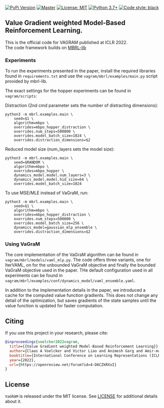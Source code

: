 [![PyPi Version](https://img.shields.io/pypi/v/mbrl)](https://pypi.org/project/mbrl/)
[![Master](https://github.com/facebookresearch/mbrl-lib/workflows/CI/badge.svg)](https://github.com/facebookresearch/mbrl-lib/actions?query=workflow%3ACI)
[![License: MIT](https://img.shields.io/badge/license-MIT-blue.svg)](https://github.com/facebookresearch/mbrl-lib/tree/master/LICENSE)
[![Python 3.7+](https://img.shields.io/badge/python-3.7+-blue.svg)](https://www.python.org/downloads/release/python-360/)
[![Code style: black](https://img.shields.io/badge/code%20style-black-000000.svg)](https://github.com/psf/black)
 
## Value Gradient weighted Model-Based Reinforcement Learning.

This is the official code for VAGRAM published at ICLR 2022.  
The code framework builds on [MBRL-lib](https://github.com/facebookresearch/mbrl-lib)

### Experiments

To run the experiments presented in the paper, install the required libraries found in `requirements.txt` and use the `vagram/mbrl/examples/main.py` script provided by mbrl-lib.

The exact settings for the hopper experiments can be found in `vagram/scripts`:

Distraction (2nd cmd parameter sets the number of distracting dimensions):
```
python3 -m mbrl.examples.main \
	seed=$1 \
	algorithm=mbpo \
	overrides=mbpo_hopper_distraction \
	overrides.num_steps=500000 \
	overrides.model_batch_size=1024 \
	overrides.distraction_dimensions=$2
```

Reduced model size (num_layers sets the model size):
```
python3 -m mbrl.examples.main \
	seed=$RANDOM \
	algorithm=mbpo \
	overrides=mbpo_hopper \
	dynamics_model.model.num_layers=3 \
	dynamics_model.model.hid_size=64 \
	overrides.model_batch_size=1024
```

To use MSE/MLE instead of VaGraM, run:

```
python3 -m mbrl.examples.main \
	seed=$1 \
	algorithm=mbpo \
	overrides=mbpo_hopper_distraction \
	overrides.num_steps=500000 \
	overrides.model_batch_size=256 \
	dynamics_model=gaussian_mlp_ensemble \
	overrides.distraction_dimensions=$2
```

### Using VaGraM

The core implementation of the VaGraM algorithm can be found in `vagram/mbrl/models/vaml_mlp.py`. The code offers three variants, one for IterVAML, on for the unbounded VaGraM objective and finally the bounded VaGraM objective used in the paper. THe default configuration used in all experiments can be found in `vagram/mbrl/examples/conf/dynamics_model/vaml_ensemble.yaml`.

In addition to the implementation details in the paper, we introduced a cache for the computed value function gradients. This does not change any detail of the optimization, but saves gradients of the state samples until the value function is updated for faster computation.

## Citing
If you use this project in your research, please cite:

```BibTeX
@inproceedings{voelcker2022vagram,
  title={{Value Gradient weighted Model-Based Reinforcement Learning}}, 
  author={Claas A Voelcker and Victor Liao and Animesh Garg and Amir-massoud Farahmand},
  booktitle={International Conference on Learning Representations (ICLR)},
  year={2022},
  url={https://openreview.net/forum?id=4-D6CZkRXxI}
}
```

## License
`VaGRAM` is released under the MIT license. See [LICENSE](LICENSE) for additional details about it. 
